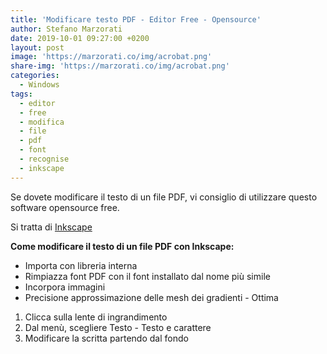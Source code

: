 ```yaml
---
title: 'Modificare testo PDF - Editor Free - Opensource'
author: Stefano Marzorati
date: 2019-10-01 09:27:00 +0200
layout: post
image: 'https://marzorati.co/img/acrobat.png'
share-img: 'https://marzorati.co/img/acrobat.png'
categories:
  - Windows
tags:
  - editor
  - free
  - modifica
  - file
  - pdf
  - font
  - recognise
  - inkscape
---
```

Se dovete modificare il testo di un file PDF, vi consiglio di utilizzare questo software opensource free.   

Si tratta di <a href="https://inkscape.org/" target="_blank">Inkscape</a>   

**Come modificare il testo di un file PDF con Inkscape:**   

- Importa con libreria interna
- Rimpiazza font PDF con il font installato dal nome più simile
- Incorpora immagini
- Precisione approssimazione delle mesh dei gradienti - Ottima

1. Clicca sulla lente di ingrandimento   
2. Dal menù, scegliere Testo - Testo e carattere   
3. Modificare la scritta partendo dal fondo   